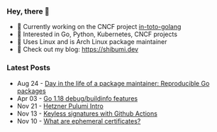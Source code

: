 ### Hey, there 👋

- 🤖 Currently working on the CNCF project [in-toto-golang](https://github.com/in-toto/in-toto-golang)
- 🔭 Interested in Go, Python, Kubernetes, CNCF projects
- 🐧 Uses Linux and is Arch Linux package maintainer
- 🔖 Check out my blog: https://shibumi.dev

### Latest Posts
<!-- feed start -->
- Aug 24 - [Day in the life of a package maintainer: Reproducible Go packages](https://shibumi.dev/posts/day-in-the-life-of-a-package-maintainer-reproducible-go-packages/)
- Apr 03 - [Go 1.18 debug/buildinfo features](https://shibumi.dev/posts/go-18-feature/)
- Nov 21 - [Hetzner Pulumi Intro](https://shibumi.dev/posts/hetzner-pulumi-intro/)
- Nov 13 - [Keyless signatures with Github Actions](https://shibumi.dev/posts/keyless-signatures-with-github-actions/)
- Nov 10 - [What are ephemeral certificates?](https://shibumi.dev/posts/what-are-ephemeral-certificates/)
<!-- feed end -->
